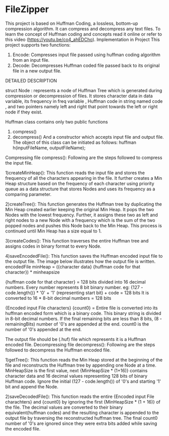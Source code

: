 # FileZipper
This project is based on Huffman Coding, a lossless, bottom-up compression algorithm. It can compress and decompress any text files.
To learn the concept of Huffman coding and concepts read it online or refer to this video (https://youtu.be/co4_ahEDCho).
Implementation in Project
This project supports two functions:
1) Encode: Compresses input file passed using huffman coding algorithm from an input file.
2) Decode: Decompresses Huffman coded file passed back to its original file in a new output file.

DETAILED DESCRIPTION

struct Node : represents a node of Huffman Tree which is generated during compression or decompression of files. 
              It stores character data in data variable, its frequency in freq variable , Huffman code in string named code , and two pointers namely 
              left and right that point towards the left or right node if they exist.

Huffman class contains only two public functions
1) compress()
2) decompress()
And a constructor which accepts input file and output file. 
The object of this class can be initiated as follows: huffman h(inputFileName, outputFileName);

Compressing file compress(): Following are the steps followed to compress the input file.

1)createMinHeap(): This function reads the input file and stores the frequency of all the characters appearing in the file. It further creates a 
                   Min Heap structure based on the frequency of each character using priority queue as a data structure that stores Nodes and uses its frequency as a comparing parameter.
                   
2)createTree(): This function generates the Huffman tree by duplicating the Min Heap created earlier keeping the original Min Heap. It pops the two Nodes with the lowest frequency. 
                Further, it assigns these two as left and right nodes to a new Node with a frequency which is the sum of the two popped nodes and pushes this Node back to the Min Heap.
                This process is continued until Min Heap has a size equal to 1.


 
3)createCodes(): This function traverses the entire Huffman tree and assigns codes in binary format to every Node.

4)saveEncodedFile(): This function saves the Huffman encoded input file to the output file. The image below illustrates how the output file is written.
encodedFile
minHeap = ({character data} {huffman code for that character}) * minheapsize


 
{huffman code for that character} = 128 bits divided into 16 decimal numbers. Every number represents 8 bit binary number.
eg: {127 - code.length()} * '0' + '1' (representing start bit) + code = 128 bits
It is converted to 16 * 8-bit decimal numbers = 128 bits

{Encoded input File characters} {count0} = Entire file is converted into its huffman encoded form which is a binary code. This binary string is divided in 8-bit decimal numbers. If the final remaining bits are less than 8 bits, (8 - remainingBits) number of '0's are appended at the end. count0 is the number of '0's appended at the end.

The output file should be (.huf) file which represents it is a Huffman encoded file.
Decompressing file decompress(): Following are the steps followed to decompress the Huffman encoded file.

1)getTree(): This function reads the Min Heap stored at the beginning of the file and reconstructs the Huffman tree by appending one Node at a time. MinHeapSize is the first value, next {MinHeapSize * (1+16)} contains character data and 16 decimal values representing 128 bits of binary Huffman code. Ignore the initial (127 - code.length()) of '0's and starting '1' bit and append the Node.

2)saveDecodedFile(): This function reads the entire {Encoded input File charachters} and {count0} by ignoring the first {MinHeapSize * (1 + 16)} of the file. The decimal values are converted to their binary equivalent(huffman codes) and the resulting character is appended to the output file by traversing the reconstructed huffman tree. The final count0 number of '0's are ignored since they were extra bits added while saving the encoded file.
